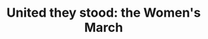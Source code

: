 ---
order: 22
title: "United they stood: the Women's March"
authors:
    - Angie Wang
categories:
    - story
    - photo
link: http://nycitylens.com/2018/01/united-they-stood/
redirect: true
photo:
    filename: womens-march.jpg
---